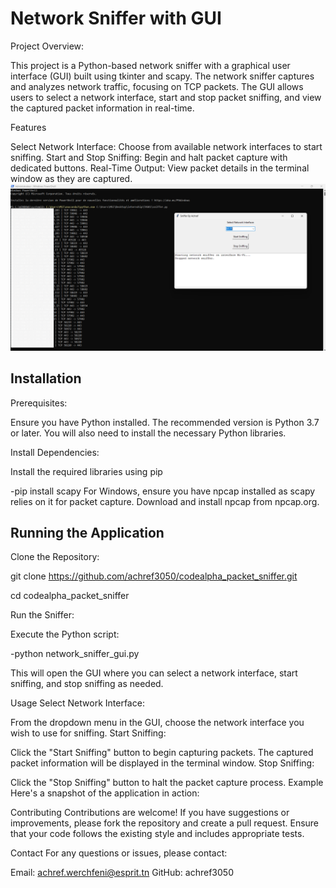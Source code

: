 # Network Sniffer with GUI

Project Overview:

This project is a Python-based network sniffer with a graphical user interface (GUI) built using tkinter and scapy. The network sniffer captures and analyzes network traffic, focusing on TCP packets. The GUI allows users to select a network interface, start and stop packet sniffing, and view the captured packet information in real-time.

Features

Select Network Interface: Choose from available network interfaces to start sniffing.
Start and Stop Sniffing: Begin and halt packet capture with dedicated buttons.
Real-Time Output: View packet details in the terminal window as they are captured.
![Sniffer_screen](screenshot.png)


## Installation


Prerequisites:

Ensure you have Python installed. The recommended version is Python 3.7 or later. You will also need to install the necessary Python libraries.

Install Dependencies:

Install the required libraries using pip

-pip install scapy
For Windows, ensure you have npcap installed as scapy relies on it for packet capture. Download and install npcap from npcap.org.

## Running the Application
Clone the Repository:


git clone https://github.com/achref3050/codealpha_packet_sniffer.git

cd codealpha_packet_sniffer

Run the Sniffer:

Execute the Python script:


-python network_sniffer_gui.py

This will open the GUI where you can select a network interface, start sniffing, and stop sniffing as needed.

Usage
Select Network Interface:

From the dropdown menu in the GUI, choose the network interface you wish to use for sniffing.
Start Sniffing:

Click the "Start Sniffing" button to begin capturing packets. The captured packet information will be displayed in the terminal window.
Stop Sniffing:

Click the "Stop Sniffing" button to halt the packet capture process.
Example
Here's a snapshot of the application in action:


Contributing
Contributions are welcome! If you have suggestions or improvements, please fork the repository and create a pull request. Ensure that your code follows the existing style and includes appropriate tests.


Contact
For any questions or issues, please contact:

Email: achref.werchfeni@esprit.tn
GitHub: achref3050
